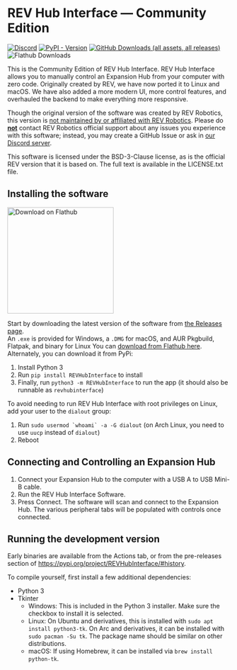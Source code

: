 # REV Hub Interface — Community Edition
[![Discord](https://img.shields.io/discord/1237587540014403614?style=flat&logo=discord&color=5865F2&label=Join%20our%20Discord%21)](https://discord.gg/2CJqU6YX2W)
[![PyPI - Version](https://img.shields.io/pypi/v/REVHubInterface?label=Latest%20Version%20%28PyPI%29)](https://pypi.org/project/REVHubInterface/)
[![GitHub Downloads (all assets, all releases)](https://img.shields.io/github/downloads/unofficial-rev-port/REVHubInterface/total?label=GitHub%20Downloads)](https://github.com/unofficial-rev-port/REVHubInterface/releases)
![Flathub Downloads](https://img.shields.io/flathub/downloads/org.unofficialrevport.REVHubInterface?label=Flathub%20Downloads)


This is the Community Edition of REV Hub Interface.
REV Hub Interface allows you to manually control an Expansion Hub from your computer with zero code.
Originally created by REV, we have now ported it to Linux and macOS.
We have also added a more modern UI, more control features,
and overhauled the backend to make everything more responsive.

Though the original version of the software was created by REV Robotics,
this version is <ins>not maintained by or affiliated with REV Robotics</ins>.
Please do <ins>**not**</ins> contact REV Robotics official support about any issues you experience with this software;
instead, you may create a GitHub Issue or ask in [our Discord server](https://discord.gg/pU2fesSTqF).

This software is licensed under the BSD-3-Clause license, as is the official REV version that it is based on.
The full text is available in the LICENSE.txt file.

## Installing the software

<a href='https://flathub.org/apps/org.unofficialrevport.REVHubInterface'><img width='240' alt='Download on Flathub' src='https://flathub.org/api/badge?svg&locale=en'/></a>

Start by downloading the latest version of the software from [the Releases page](https://github.com/unofficial-rev-port/REVHubInterface/releases).  
An `.exe` is provided for Windows, a `.DMG` for macOS, and AUR Pkgbuild, Flatpak, and binary for Linux
You can [download from Flathub here](https://flathub.org/apps/org.unofficialrevport.REVHubInterface).
Alternately, you can download it from PyPi:

1. Install Python 3
2. Run `pip install REVHubInterface` to install
3. Finally, run `python3 -m REVHubInterface` to run the app (it should also be runnable as `revhubinterface`)

To avoid needing to run REV Hub Interface with root privileges on Linux, add your user to the `dialout` group:

1. Run ```sudo usermod `whoami` -a -G dialout``` (on Arch Linux, you need to use `uucp` instead of `dialout`)
2. Reboot


## Connecting and Controlling an Expansion Hub

1. Connect your Expansion Hub to the computer with a USB A to USB Mini-B cable.
2. Run the REV Hub Interface Software.
3. Press Connect.  The software will scan and connect to the Expansion Hub. The various peripheral tabs will be populated with controls once connected.

## Running the development version

Early binaries are available from the Actions tab,
or from the pre-releases section of https://pypi.org/project/REVHubInterface/#history.

To compile yourself, first install a few additional dependencies:

- Python 3
- Tkinter
  - Windows: This is included in the Python 3 installer. Make sure the checkbox to install it is selected.
  - Linux: On Ubuntu and derivatives, this is installed with `sudo apt install python3-tk`. On Arc and derivatives, it can be installed with `sudo pacman -Su tk`. The package name should be similar on other distributions.
  - macOS: If using Homebrew, it can be installed via `brew install python-tk`.

